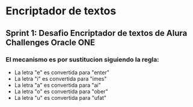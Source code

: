 # Encriptador de textos

## Sprint 1: Desafio Encriptador de textos de Alura Challenges Oracle ONE

### El mecanismo es por sustitucion siguiendo la regla:

- La letra "e" es convertida para "enter"
- La letra "i" es convertida para "imes"
- La letra "a" es convertida para "ai"
- La letra "o" es convertida para "ober"
- La letra "u" es convertida para "ufat"
